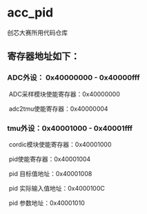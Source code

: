 # acc_pid

创芯大赛所用代码仓库

## 寄存器地址如下：

### ADC外设： 0x40000000 - 0x40000fff

​		ADC采样模块使能寄存器：0x40000000

​		adc2tmu使能寄存器：0x40000004

### tmu外设：0x40001000 - 0x40001fff

​		cordic模块使能寄存器：0x40001000

​	    pid使能寄存器：0x40001004

​		pid 目标值地址：0x40001008

​		pid 实际输入值地址：0x4000100C

​		pid 参数地址：0x40001010

